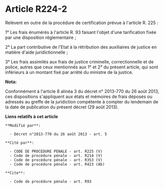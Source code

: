 # Article R224-2

Relèvent en outre de la procédure de certification prévue à l'article R. 225 : 

1° Les frais énumérés à l'article R. 93 faisant l'objet d'une tarification fixée par une disposition réglementaire ; 

2° La part contributive de l'Etat à la rétribution des auxiliaires de justice en matière d'aide juridictionnelle ; 

3° Les frais assimilés aux frais de justice criminelle, correctionnelle et de police, autres que ceux mentionnés aux 1° et 2°
du présent article, qui sont inférieurs à un montant fixé par arrêté du ministre de la justice.

**Nota:**

Conformément à l'article 8 alinéa 3 du décret n° 2013-770 du 26 août 2013, ces dispositions s'appliquent aux états et
mémoires de frais déposés ou adressés au greffe de la juridiction compétente à compter du lendemain de la date de publication
du présent décret (29 août 2013).

**Liens relatifs à cet article**

	**Modifié par**:

	  - Décret n°2013-770 du 26 août 2013 - art. 5

	**Cité par**:

	  - CODE DE PROCEDURE PENALE - art. R225 (V)
	  - Code de procédure pénale - art. R214 (V)
	  - Code de procédure pénale - art. R353 (V)
	  - Code de procédure pénale - art. R423 (Ab)

	**Cite**:

	  - Code de procédure pénale - art. R93
